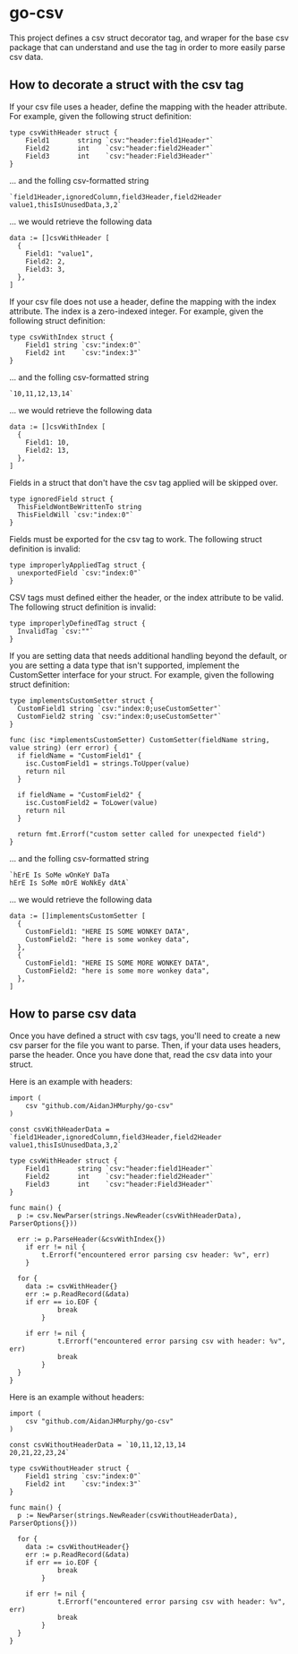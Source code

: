 # go-csv
This project defines a csv struct decorator tag, and wraper for the base csv package that can understand and use the tag in order to more easily parse csv data.

## How to decorate a struct with the csv tag

If your csv file uses a header, define the mapping with the header attribute. For example, given the following struct definition:

```
type csvWithHeader struct {
	Field1       string `csv:"header:field1Header"`
	Field2       int    `csv:"header:field2Header"`
	Field3       int    `csv:"header:Field3Header"`
}
```

... and the folling csv-formatted string

```
`field1Header,ignoredColumn,field3Header,field2Header
value1,thisIsUnusedData,3,2`
```

... we would retrieve the following data

```
data := []csvWithHeader [
  {
    Field1: "value1",
    Field2: 2,
    Field3: 3,
  },
]
```

If your csv file does not use a header, define the mapping with the index attribute. The index is a zero-indexed integer. For example, given the following struct definition:

```
type csvWithIndex struct {
	Field1 string `csv:"index:0"`
	Field2 int    `csv:"index:3"`
}
```

... and the folling csv-formatted string

```
`10,11,12,13,14`
```

... we would retrieve the following data

```
data := []csvWithIndex [
  {
    Field1: 10,
    Field2: 13,
  },
]
```

Fields in a struct that don't have the csv tag applied will be skipped over.

```
type ignoredField struct {
  ThisFieldWontBeWrittenTo string
  ThisFieldWill `csv:"index:0"`
}
```

Fields must be exported for the csv tag to work. The following struct definition is invalid:

```
type improperlyAppliedTag struct {
  unexportedField `csv:"index:0"`
}
```


CSV tags must defined either the header, or the index attribute to be valid. The following struct definition is invalid:

```
type improperlyDefinedTag struct {
  InvalidTag `csv:""`
}
```

If you are setting data that needs additional handling beyond the default, or you are setting a data type that isn't supported, implement the CustomSetter interface for your struct. For example, given the following struct definition:

```
type implementsCustomSetter struct {
  CustomField1 string `csv:"index:0;useCustomSetter"`
  CustomField2 string `csv:"index:0;useCustomSetter"`
}

func (isc *implementsCustomSetter) CustomSetter(fieldName string, value string) (err error) {
  if fieldName = "CustomField1" {
    isc.CustomField1 = strings.ToUpper(value)
    return nil
  }
  
  if fieldName = "CustomField2" {
    isc.CustomField2 = ToLower(value)
    return nil
  }
  
  return fmt.Errorf("custom setter called for unexpected field")
}
```

... and the folling csv-formatted string

```
`hErE Is SoMe wOnKeY DaTa
hErE Is SoMe mOrE WoNkEy dAtA`
```

... we would retrieve the following data

```
data := []implementsCustomSetter [
  {
    CustomField1: "HERE IS SOME WONKEY DATA",
    CustomField2: "here is some wonkey data",
  },
  {
    CustomField1: "HERE IS SOME MORE WONKEY DATA",
    CustomField2: "here is some more wonkey data",
  },
]

```

## How to parse csv data
Once you have defined a struct with csv tags, you'll need to create a new csv parser for the file you want to parse. Then, if your data uses headers, parse the header.
Once you have done that, read the csv data into your struct.

Here is an example with headers:

```
import (
	csv "github.com/AidanJHMurphy/go-csv"
)

const csvWithHeaderData = `field1Header,ignoredColumn,field3Header,field2Header
value1,thisIsUnusedData,3,2`

type csvWithHeader struct {
	Field1       string `csv:"header:field1Header"`
	Field2       int    `csv:"header:field2Header"`
	Field3       int    `csv:"header:Field3Header"`
}

func main() {
  p := csv.NewParser(strings.NewReader(csvWithHeaderData), ParserOptions{}))
    
  err := p.ParseHeader(&csvWithIndex{})
	if err != nil {
		t.Errorf("encountered error parsing csv header: %v", err)
	}
  
  for {
    data := csvWithHeader{}
    err := p.ReadRecord(&data)
    if err == io.EOF {
			break
		}
    
    if err != nil {
			t.Errorf("encountered error parsing csv with header: %v", err)
			break
		}
  }
}
```

Here is an example without headers:


```
import (
	csv "github.com/AidanJHMurphy/go-csv"
)

const csvWithoutHeaderData = `10,11,12,13,14
20,21,22,23,24`

type csvWithoutHeader struct {
	Field1 string `csv:"index:0"`
	Field2 int    `csv:"index:3"`
}

func main() {
  p := NewParser(strings.NewReader(csvWithoutHeaderData), ParserOptions{}))
  
  for {
    data := csvWithoutHeader{}
    err := p.ReadRecord(&data)
    if err == io.EOF {
			break
		}
    
    if err != nil {
			t.Errorf("encountered error parsing csv with header: %v", err)
			break
		}
  }
}
```
